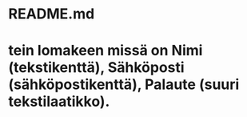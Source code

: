 # README.md
# tein  lomakeen missä on Nimi (tekstikenttä), Sähköposti (sähköpostikenttä), Palaute (suuri tekstilaatikko).
